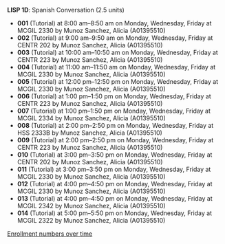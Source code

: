 **LISP 1D**: Spanish Conversation (2.5 units)

- **001** (Tutorial) at 8:00 am–8:50 am on Monday, Wednesday, Friday at MCGIL 2330 by Munoz Sanchez, Alicia (A01395510)
- **002** (Tutorial) at 9:00 am–9:50 am on Monday, Wednesday, Friday at CENTR 202 by Munoz Sanchez, Alicia (A01395510)
- **003** (Tutorial) at 10:00 am–10:50 am on Monday, Wednesday, Friday at CENTR 223 by Munoz Sanchez, Alicia (A01395510)
- **004** (Tutorial) at 11:00 am–11:50 am on Monday, Wednesday, Friday at MCGIL 2330 by Munoz Sanchez, Alicia (A01395510)
- **005** (Tutorial) at 12:00 pm–12:50 pm on Monday, Wednesday, Friday at MCGIL 2330 by Munoz Sanchez, Alicia (A01395510)
- **006** (Tutorial) at 1:00 pm–1:50 pm on Monday, Wednesday, Friday at CENTR 223 by Munoz Sanchez, Alicia (A01395510)
- **007** (Tutorial) at 1:00 pm–1:50 pm on Monday, Wednesday, Friday at MCGIL 2334 by Munoz Sanchez, Alicia (A01395510)
- **008** (Tutorial) at 2:00 pm–2:50 pm on Monday, Wednesday, Friday at HSS 2333B by Munoz Sanchez, Alicia (A01395510)
- **009** (Tutorial) at 2:00 pm–2:50 pm on Monday, Wednesday, Friday at CENTR 223 by Munoz Sanchez, Alicia (A01395510)
- **010** (Tutorial) at 3:00 pm–3:50 pm on Monday, Wednesday, Friday at CENTR 202 by Munoz Sanchez, Alicia (A01395510)
- **011** (Tutorial) at 3:00 pm–3:50 pm on Monday, Wednesday, Friday at MCGIL 2330 by Munoz Sanchez, Alicia (A01395510)
- **012** (Tutorial) at 4:00 pm–4:50 pm on Monday, Wednesday, Friday at MCGIL 2330 by Munoz Sanchez, Alicia (A01395510)
- **013** (Tutorial) at 4:00 pm–4:50 pm on Monday, Wednesday, Friday at MCGIL 2342 by Munoz Sanchez, Alicia (A01395510)
- **014** (Tutorial) at 5:00 pm–5:50 pm on Monday, Wednesday, Friday at MCGIL 2322 by Munoz Sanchez, Alicia (A01395510)

[Enrollment numbers over time](./LISP1D.tsv)
